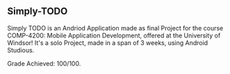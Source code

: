 <h2>Simply-TODO</h2>

Simply TODO is an Andriod Application made as final Project for the course COMP-4200: Mobile Application Development, offered at the University of Windsor! 
It's a solo Project, made in a span of 3 weeks, using Android Studious.

Grade Achieved: 100/100.
